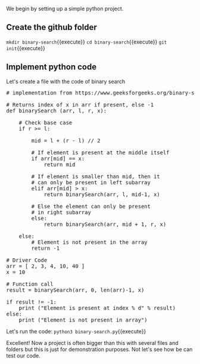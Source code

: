 We begin by setting up a simple python project.

## Create the github folder
`mkdir binary-search`{{execute}}
`cd binary-search`{{execute}}
`git init`{{execute}}

## Implement python code
Let's create a file with the code of binary search

<pre class="file" data-filename="binary-search/binary-search.py" data-target="replace">
# implementation from https://www.geeksforgeeks.org/binary-search/

# Returns index of x in arr if present, else -1
def binarySearch (arr, l, r, x):

	# Check base case
	if r >= l:

		mid = l + (r - l) // 2

		# If element is present at the middle itself
		if arr[mid] == x:
			return mid
		
		# If element is smaller than mid, then it
		# can only be present in left subarray
		elif arr[mid] > x:
			return binarySearch(arr, l, mid-1, x)

		# Else the element can only be present
		# in right subarray
		else:
			return binarySearch(arr, mid + 1, r, x)

	else:
		# Element is not present in the array
		return -1

# Driver Code
arr = [ 2, 3, 4, 10, 40 ]
x = 10

# Function call
result = binarySearch(arr, 0, len(arr)-1, x)

if result != -1:
    print ("Element is present at index % d" % result)
else:
    print ("Element is not present in array")
</pre>

Let's run the code:
`python3 binary-search.py`{{execute}}

Excellent! Now a project is often bigger than this with several files and folders but this is just for demonstration purposes.
Not let's see how be can test our code. 



